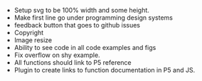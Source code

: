 - Setup svg to be 100% width and some height.
- Make first line go under programming design systems
- feedback button that goes to github issues
- Copyright
- Image resize
- Ability to see code in all code examples and figs
- Fix overflow on shy example.
- All functions should link to P5 reference
- Plugin to create links to function documentation in P5 and JS.
